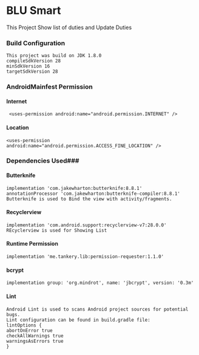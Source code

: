 # BLU Smart #
This Project Show list of duties  and Update Duties 

### Build Configuration ###
	This project was build on JDK 1.8.0
    compileSdkVersion 28
    minSdkVersion 16
    targetSdkVersion 28
	

### AndroidMainfest Permission 
	
#### Internet ####
     
	 <uses-permission android:name="android.permission.INTERNET" />
	
#### Location ####
   
  	<uses-permission android:name="android.permission.ACCESS_FINE_LOCATION" />



### Dependencies Used###

#### Butterknife ####

    implementation 'com.jakewharton:butterknife:8.8.1'
    annotationProcessor 'com.jakewharton:butterknife-compiler:8.8.1'
	Butterknife is used to Bind the view with activity/fragments.
	

#### Recyclerview ####

    implementation 'com.android.support:recyclerview-v7:28.0.0'
	REcyclerview is used for Showing List 
	
	
#### Runtime Permission ####

    implementation 'me.tankery.lib:permission-requester:1.1.0'
 
#### bcrypt ####

    implementation group: 'org.mindrot', name: 'jbcrypt', version: '0.3m'

	
#### Lint 
		
	Android Lint is used to scans Android project sources for potential bugs. 
	Lint configuration can be found in build.gradle file:
	lintOptions {
    abortOnError true
    checkAllWarnings true
    warningsAsErrors true
	}

